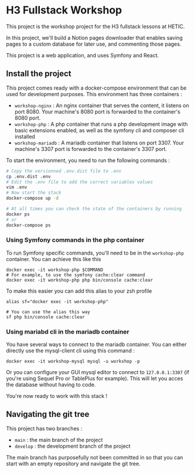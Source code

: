 # H3 Fullstack Workshop

This project is the workshop project for the H3 fullstack lessons at HETIC.

In this project, we'll build a Notion pages downloader that enables saving pages to a custom database for later use, and commenting those pages.

This project is a web application, and uses Symfony and React.

## Install the project

This project comes ready with a docker-compose environment that can be used for development purposes.
This environment has three containers :
- `workshop-nginx` : An nginx container that serves the content, it listens on port 8080. Your machine's 8080 port is forwarded to the container's 8080 port.
- `workshop-php` : A php container that runs a php development image with basic extensions enabled, as well as the symfony cli and composer cli installed
- `workshop-mariadb` : A mariadb container that listens on port 3307. Your machine's 3307 port is forwarded to the container's 3307 port.

To start the environment, you need to run the following commands :
```bash
# Copy the versionned .env.dist file to .env
cp .env.dist .env
# Edit the .env file to add the correct variables values
vim .env
# Now start the stack
docker-compose up -d

# At all times you can check the state of the containers by running
docker ps
# or
docker-compose ps
```

### Using Symfony commands in the php container
To run Symfony specific commands, you'll need to be in the `workshop-php` container. You can achieve this like this
```
docker exec -it workshop-php $COMMAND
# For example, to use the symfony cache:clear command
docker exec -it workshop-php php bin/console cache:clear
```

To make this easier you can add this alias to your zsh profile
```
alias sf="docker exec -it workshop-php"

# You can use the alias this way
sf php bin/console cache:clear
```

### Using mariabd cli in the mariadb container

You have several ways to connect to the mariadb container. You can either directly use the mysql-client cli using this command :
```
docker exec -it workshop-mysql mysql -u workshop -p
```

Or you can configure your GUI mysql editor to connect to `127.0.0.1:3307` (if you're using Sequel Pro or TablePlus for example).
This will let you acces the database without having to code.

You're now ready to work with this stack !

## Navigating the git tree

This project has two branches :
- `main` : the main branch of the project
- `develop` : the development branch of the project

The main branch has purposefully not been committed in so that you can start with an empty repository and navigate the git tree.
